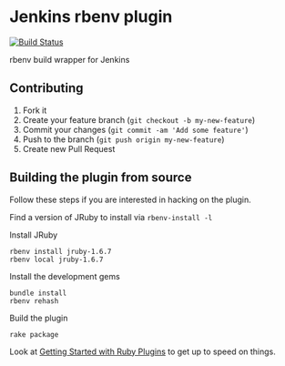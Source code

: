 # Jenkins rbenv plugin

[![Build Status](https://travis-ci.org/hsbt/jenkins-rbenv-plugin.png)](https://travis-ci.org/hsbt/jenkins-rbenv-plugin)

rbenv build wrapper for Jenkins

## Contributing

1. Fork it
2. Create your feature branch (`git checkout -b my-new-feature`)
3. Commit your changes (`git commit -am 'Add some feature'`)
4. Push to the branch (`git push origin my-new-feature`)
5. Create new Pull Request

## Building the plugin from source

Follow these steps if you are interested in hacking on the plugin.

Find a version of JRuby to install via `rbenv-install -l`

Install JRuby

    rbenv install jruby-1.6.7
    rbenv local jruby-1.6.7

Install the development gems

    bundle install
    rbenv rehash

Build the plugin

    rake package
    

Look at [Getting Started with Ruby Plugins](https://github.com/jenkinsci/jenkins.rb/wiki/Getting-Started-With-Ruby-Plugins) to get up to speed on things.
